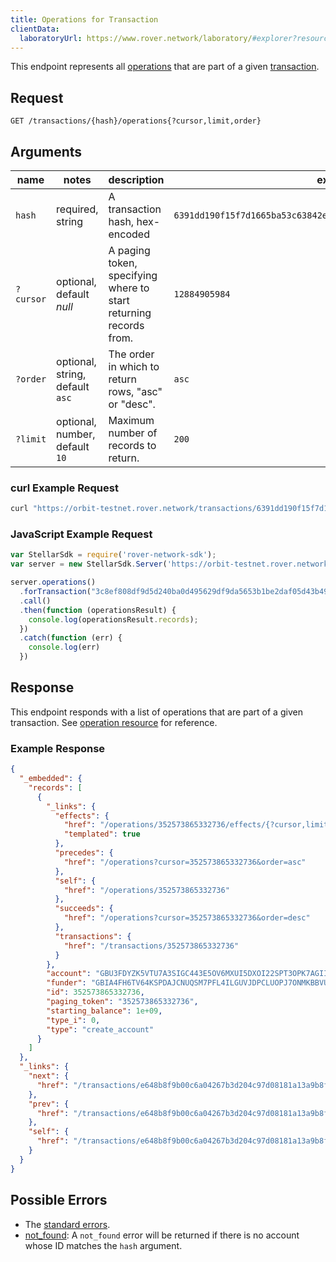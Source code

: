 ```yaml
---
title: Operations for Transaction
clientData:
  laboratoryUrl: https://www.rover.network/laboratory/#explorer?resource=operations&endpoint=for_transaction
---
```


This endpoint represents all [operations](../resources/operation.md) that are part of a given [transaction](../resources/transaction.md).

## Request

```
GET /transactions/{hash}/operations{?cursor,limit,order}
```

## Arguments

| name     | notes                          | description                                                      | example                                                           |
| ------   | -------                        | -----------                                                      | -------                                                           |
| `hash`   | required, string               | A transaction hash, hex-encoded                                  | `6391dd190f15f7d1665ba53c63842e368f485651a53d8d852ed442a446d1c69a`|
| `?cursor`| optional, default _null_       | A paging token, specifying where to start returning records from.| `12884905984`                                                     |
| `?order` | optional, string, default `asc`| The order in which to return rows, "asc" or "desc".              | `asc`                                                             |
| `?limit` | optional, number, default `10` | Maximum number of records to return.                             | `200`                                                             |

### curl Example Request

```sh
curl "https://orbit-testnet.rover.network/transactions/6391dd190f15f7d1665ba53c63842e368f485651a53d8d852ed442a446d1c69a/operations"
```

### JavaScript Example Request

```js
var StellarSdk = require('rover-network-sdk');
var server = new StellarSdk.Server('https://orbit-testnet.rover.network');

server.operations()
  .forTransaction("3c8ef808df9d5d240ba0d495629df9da5653b1be2daf05d43b49c5bcbfe099bd")
  .call()
  .then(function (operationsResult) {
    console.log(operationsResult.records);
  })
  .catch(function (err) {
    console.log(err)
  })
```

## Response

This endpoint responds with a list of operations that are part of a given transaction. See [operation resource](../resources/operation.md) for reference.

### Example Response

```json
{
  "_embedded": {
    "records": [
      {
        "_links": {
          "effects": {
            "href": "/operations/352573865332736/effects/{?cursor,limit,order}",
            "templated": true
          },
          "precedes": {
            "href": "/operations?cursor=352573865332736&order=asc"
          },
          "self": {
            "href": "/operations/352573865332736"
          },
          "succeeds": {
            "href": "/operations?cursor=352573865332736&order=desc"
          },
          "transactions": {
            "href": "/transactions/352573865332736"
          }
        },
        "account": "GBU3FDYZK5VTU7A3SIGC443E5OV6MXUI5DXOI22SPT3OPK7AGIIWOZLF",
        "funder": "GBIA4FH6TV64KSPDAJCNUQSM7PFL4ILGUVJDPCLUOPJ7ONMKBBVUQHRO",
        "id": 352573865332736,
        "paging_token": "352573865332736",
        "starting_balance": 1e+09,
        "type_i": 0,
        "type": "create_account"
      }
    ]
  },
  "_links": {
    "next": {
      "href": "/transactions/e648b8f9b00c6a04267b3d204c97d08181a13a9b8f3dce8ba28e96b03114b149/operations?order=asc&limit=10&cursor=352573865332736"
    },
    "prev": {
      "href": "/transactions/e648b8f9b00c6a04267b3d204c97d08181a13a9b8f3dce8ba28e96b03114b149/operations?order=desc&limit=10&cursor=352573865332736"
    },
    "self": {
      "href": "/transactions/e648b8f9b00c6a04267b3d204c97d08181a13a9b8f3dce8ba28e96b03114b149/operations?order=asc&limit=10&cursor="
    }
  }
}
```

## Possible Errors

- The [standard errors](../errors.md#Standard-Errors).
- [not_found](../errors/not-found.md): A `not_found` error will be returned if there is no account whose ID matches the `hash` argument.
